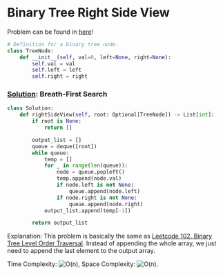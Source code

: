 # Binary Tree Right Side View

Problem can be found in [here](https://leetcode.com/problems/binary-tree-right-side-view)!

```python
# Definition for a binary tree node.
class TreeNode:
    def __init__(self, val=0, left=None, right=None):
        self.val = val
        self.left = left
        self.right = right
```

### [Solution](/Binary%20Tree/199-BinaryTreeRightSideView/solution.py): Breath-First Search

```python
class Solution:
    def rightSideView(self, root: Optional[TreeNode]) -> List[int]:
        if root is None:
            return []

        output_list = []
        queue = deque([root])
        while queue:
            temp = []
            for _ in range(len(queue)):
                node = queue.popleft()
                temp.append(node.val)
                if node.left is not None:
                    queue.append(node.left)
                if node.right is not None:
                    queue.append(node.right)
            output_list.append(temp[-1])

        return output_list
```

Explanation: This problem is basically the same as [Leetcode 102. Binary Tree Level Order Traversal](https://leetcode.com/problems/binary-tree-level-order-traversal). Instead of appending the whole array, we just need to append the last element to the output array.

Time Complexity: ![O(n)](<https://latex.codecogs.com/svg.image?\inline&space;O(n)>), Space Complexity: ![O(n)](<https://latex.codecogs.com/svg.image?\inline&space;O(n)>).
